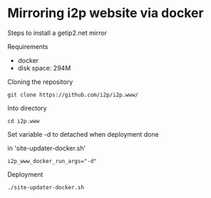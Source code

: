 # Mirroring i2p website via docker

Steps to install a getip2.net mirror

Requirements

- docker 
- disk space: 294M

Cloning the repository

```
git clone https://github.com/i2p/i2p.www/
```

Into directory 

```
cd i2p.www
```

Set variable -d to detached when deployment done

in 'site-updater-docker.sh'


```
i2p_www_docker_run_args="-d"
```


Deployment

```
./site-updater-docker.sh
```


